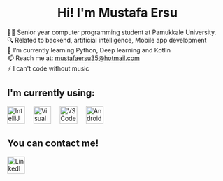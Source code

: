 <h1 align="center">Hi! I'm Mustafa Ersu</h1>

<p align="left">
👨‍💻 Senior year computer programming student at Pamukkale University.<br>
🔍 Related to backend, artificial intelligence, Mobile app development<br>
🌱 I’m currently learning Python, Deep learning and Kotlin<br>
📫 Reach me at: <a href="mailto:mustafaersu35@hotmail.com">mustafaersu35@hotmail.com</a><br>
⚡ I can't code without music<br>
</p>

<h2 align="left">I'm currently using:</h2>
<div align="left">
  <img src="https://resources.jetbrains.com/storage/products/company/brand/logos/IntelliJ_IDEA_icon.svg" height="40" alt="IntelliJ IDEA" />
  <img width="12" />
  <img src="https://visualstudio.microsoft.com/wp-content/uploads/2021/10/Visual-Studio-icon-2021.svg" height="40" alt="Visual Studio" />
  <img width="12" />
  <img src="https://upload.wikimedia.org/wikipedia/commons/9/9a/Visual_Studio_Code_1.35_icon.svg" height="40" alt="VS Code" />
  <img width="12" />
  <img src="https://upload.wikimedia.org/wikipedia/commons/9/92/Android_Studio_Trademark.svg" height="40" alt="Android Studio" />
</div>

<h2 align="left">You can contact me!</h2>
<div align="left">
  <a href="https://www.linkedin.com/in/mustafa-ersu-19a663296/" target="_blank">
    <img src="https://upload.wikimedia.org/wikipedia/commons/c/ca/LinkedIn_logo_initials.png" width="40" height="40" alt="LinkedIn" />
  </a>
</div>
